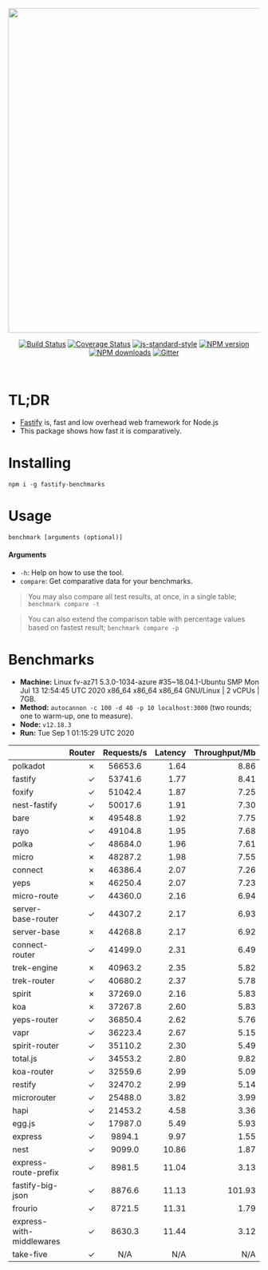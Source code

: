 <div align="center">
<img src="https://github.com/fastify/graphics/raw/master/full-logo.png" width="650" height="auto"/>
</div>

<div align="center">

[![Build Status](https://travis-ci.org/fastify/fastify.svg?branch=master)](https://travis-ci.org/fastify/fastify)
[![Coverage Status](https://coveralls.io/repos/github/fastify/fastify/badge.svg?branch=master)](https://coveralls.io/github/fastify/fastify?branch=master)
[![js-standard-style](https://img.shields.io/badge/code%20style-standard-brightgreen.svg?style=flat)](http://standardjs.com/)
[![NPM version](https://img.shields.io/npm/v/fastify.svg?style=flat)](https://www.npmjs.com/package/fastify)
[![NPM downloads](https://img.shields.io/npm/dm/fastify.svg?style=flat)](https://www.npmjs.com/package/fastify) [![Gitter](https://badges.gitter.im/gitterHQ/gitter.svg)](https://gitter.im/fastify)
</div>
<br />

# TL;DR

* [Fastify](https://github.com/fastify/fastify) is, fast and low overhead web framework for Node.js
* This package shows how fast it is comparatively.

# Installing

```
npm i -g fastify-benchmarks
```

# Usage

```
benchmark [arguments (optional)]
```

#### Arguments

* `-h`: Help on how to use the tool.
* `compare`: Get comparative data for your benchmarks.

> You may also compare all test results, at once, in a single table; `benchmark compare -t`

> You can also extend the comparison table with percentage values based on fastest result; `benchmark compare -p`
# Benchmarks
* __Machine:__ Linux fv-az71 5.3.0-1034-azure #35~18.04.1-Ubuntu SMP Mon Jul 13 12:54:45 UTC 2020 x86_64 x86_64 x86_64 GNU/Linux | 2 vCPUs | 7GB.
* __Method:__ `autocannon -c 100 -d 40 -p 10 localhost:3000` (two rounds; one to warm-up, one to measure).
* __Node:__ `v12.18.3`
* __Run:__ Tue Sep  1 01:15:29 UTC 2020

|                          | Router | Requests/s | Latency | Throughput/Mb |
| :--                      | --:    | :-:        | --:     | --:           |
| polkadot                 | ✗      | 56653.6    | 1.64    | 8.86          |
| fastify                  | ✓      | 53741.6    | 1.77    | 8.41          |
| foxify                   | ✓      | 51042.4    | 1.87    | 7.25          |
| nest-fastify             | ✓      | 50017.6    | 1.91    | 7.30          |
| bare                     | ✗      | 49548.8    | 1.92    | 7.75          |
| rayo                     | ✓      | 49104.8    | 1.95    | 7.68          |
| polka                    | ✓      | 48684.0    | 1.96    | 7.61          |
| micro                    | ✗      | 48287.2    | 1.98    | 7.55          |
| connect                  | ✗      | 46386.4    | 2.07    | 7.26          |
| yeps                     | ✗      | 46250.4    | 2.07    | 7.23          |
| micro-route              | ✓      | 44360.0    | 2.16    | 6.94          |
| server-base-router       | ✓      | 44307.2    | 2.17    | 6.93          |
| server-base              | ✗      | 44268.8    | 2.17    | 6.92          |
| connect-router           | ✓      | 41499.0    | 2.31    | 6.49          |
| trek-engine              | ✗      | 40963.2    | 2.35    | 5.82          |
| trek-router              | ✓      | 40680.2    | 2.37    | 5.78          |
| spirit                   | ✗      | 37269.0    | 2.16    | 5.83          |
| koa                      | ✗      | 37267.8    | 2.60    | 5.83          |
| yeps-router              | ✓      | 36850.4    | 2.62    | 5.76          |
| vapr                     | ✓      | 36223.4    | 2.67    | 5.15          |
| spirit-router            | ✓      | 35110.2    | 2.30    | 5.49          |
| total.js                 | ✓      | 34553.2    | 2.80    | 9.82          |
| koa-router               | ✓      | 32559.6    | 2.99    | 5.09          |
| restify                  | ✓      | 32470.2    | 2.99    | 5.14          |
| microrouter              | ✓      | 25488.0    | 3.82    | 3.99          |
| hapi                     | ✓      | 21453.2    | 4.58    | 3.36          |
| egg.js                   | ✓      | 17987.0    | 5.49    | 5.93          |
| express                  | ✓      | 9894.1     | 9.97    | 1.55          |
| nest                     | ✓      | 9099.0     | 10.86   | 1.87          |
| express-route-prefix     | ✓      | 8981.5     | 11.04   | 3.13          |
| fastify-big-json         | ✓      | 8876.6     | 11.13   | 101.93        |
| frourio                  | ✓      | 8721.5     | 11.31   | 1.79          |
| express-with-middlewares | ✓      | 8630.3     | 11.44   | 3.12          |
| take-five                | ✓      | N/A        | N/A     | N/A           |
